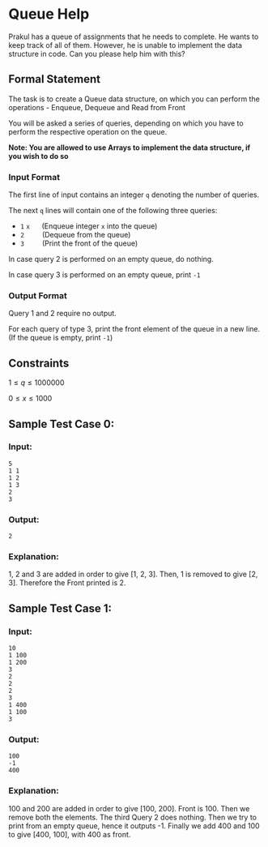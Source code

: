 # Queue Help

<!-- # Problem Statement -->

<!----------------------->

Prakul has a queue of assignments that he needs to complete. He wants to keep track of all of them. However, he is unable to implement the data structure in code. Can you please help him with this?

## Formal Statement

<!----------------------->

The task is to create a Queue data structure, on which you can perform the operations - Enqueue, Dequeue and Read from Front

You will be asked a series of queries, depending on which you have to perform the respective operation on the queue.

**Note: You are allowed to use Arrays to implement the data structure, if you wish to do so**

### Input Format

<!----------------------->

The first line of input contains an integer `q` denoting the number of queries.

The next `q` lines will contain one of the following three queries:

- `1` `x` &nbsp; &nbsp; &nbsp;(Enqueue integer `x` into the queue)
- `2` &nbsp; &nbsp; &nbsp; &nbsp; (Dequeue from the queue)
- `3` &nbsp; &nbsp; &nbsp; &nbsp; (Print the front of the queue)

In case query 2 is performed on an empty queue, do nothing.

In case query 3 is performed on an empty queue, print `-1`

### Output Format

<!----------------------->

Query 1 and 2 require no output.

For each query of type 3, print the front element of the queue in a new line. (If the queue is empty, print `-1`)

## Constraints

<!----------------------->

$1 \leq q \leq 1000000$

$0 \leq x \leq 1000$

## Sample Test Case 0:

<!-- ------------ -->

### Input:

<!-- ------------ -->

```
5
1 1
1 2
1 3
2
3
```

### Output:

<!-- ------------ -->

```
2
```

### Explanation:

<!-- ------------ -->

1, 2 and 3 are added in order to give [1, 2, 3]. Then, 1 is removed to give [2, 3]. Therefore the Front printed is 2.

## Sample Test Case 1:

<!-- ------------ -->

### Input:

<!-- ------------ -->

```
10
1 100
1 200
3
2
2
2
3
1 400
1 100
3
```

### Output:

<!-- ------------ -->

```
100
-1
400
```

### Explanation:

<!-- ------------ -->

100 and 200 are added in order to give [100, 200]. Front is 100. Then we remove both the elements. The third Query 2 does nothing. Then we try to print from an empty queue, hence it outputs -1. Finally we add 400 and 100 to give [400, 100], with 400 as front.
